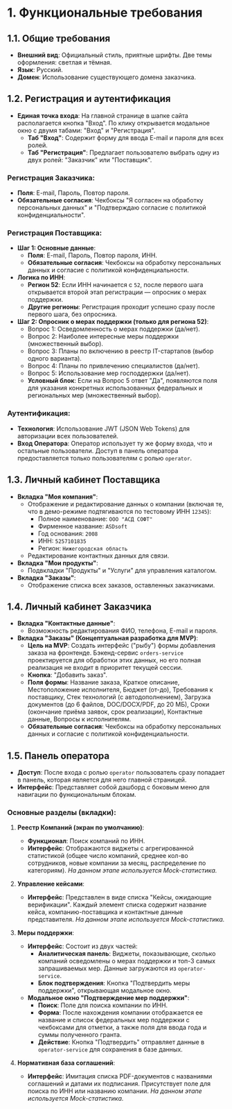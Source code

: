 # 1. Функциональные требования

## 1.1. Общие требования

-   **Внешний вид**: Официальный стиль, приятные шрифты. Две темы оформления: светлая и тёмная.
-   **Язык**: Русский.
-   **Домен**: Использование существующего домена заказчика.

## 1.2. Регистрация и аутентификация

-   **Единая точка входа**: На главной странице в шапке сайта располагается кнопка "Вход". По клику открывается модальное окно с двумя табами: "Вход" и "Регистрация".
    -   **Таб "Вход"**: Содержит форму для ввода E-mail и пароля для всех ролей.
    -   **Таб "Регистрация"**: Предлагает пользователю выбрать одну из двух ролей: "Заказчик" или "Поставщик".

### Регистрация Заказчика:
-   **Поля**: E-mail, Пароль, Повтор пароля.
-   **Обязательные согласия**: Чекбоксы "Я согласен на обработку персональных данных" и "Подтверждаю согласие с политикой конфиденциальности".

### Регистрация Поставщика:
-   **Шаг 1: Основные данные**:
    -   **Поля**: E-mail, Пароль, Повтор пароля, ИНН.
    -   **Обязательные согласия**: Чекбоксы на обработку персональных данных и согласие с политикой конфиденциальности.
-   **Логика по ИНН**:
    -   **Регион 52**: Если ИНН начинается с `52`, после первого шага открывается второй этап регистрации — опросник о мерах поддержки.
    -   **Другие регионы**: Регистрация проходит успешно сразу после первого шага, без опросника.
-   **Шаг 2: Опросник о мерах поддержки (только для региона 52)**:
    -   Вопрос 1: Осведомленность о мерах поддержки (да/нет).
    -   Вопрос 2: Наиболее интересные меры поддержки (множественный выбор).
    -   Вопрос 3: Планы по включению в реестр IT-стартапов (выбор одного варианта).
    -   Вопрос 4: Планы по привлечению специалистов (да/нет).
    -   Вопрос 5: Использование мер господдержки (да/нет).
    -   **Условный блок**: Если на Вопрос 5 ответ "Да", появляются поля для указания конкретных использованных федеральных и региональных мер (множественный выбор).

### Аутентификация:
-   **Технология**: Использование JWT (JSON Web Tokens) для авторизации всех пользователей.
-   **Вход Оператора**: Оператор использует ту же форму входа, что и остальные пользователи. Доступ в панель оператора предоставляется только пользователям с ролью `operator`.

## 1.3. Личный кабинет Поставщика

-   **Вкладка "Моя компания"**:
    -   Отображение и редактирование данных о компании (включая те, что в демо-режиме подтягиваются по тестовому ИНН `12345`):
        -   Полное наименование: `ООО "АСД СОФТ"`
        -   Фирменное название: `ASDsoft`
        -   Год основания: `2008`
        -   ИНН: `5257101835`
        -   Регион: `Нижегородская область`
    -   Редактирование контактных данных для связи.
-   **Вкладка "Мои продукты"**:
    -   Подвкладки "Продукты" и "Услуги" для управления каталогом.
-   **Вкладка "Заказы"**:
    -   Отображение списка всех заказов, оставленных заказчиками.

## 1.4. Личный кабинет Заказчика

-   **Вкладка "Контактные данные"**:
    -   Возможность редактирования ФИО, телефона, E-mail и пароля.
-   **Вкладка "Заказы" (Концептуальная разработка для MVP)**:
    -   **Цель на MVP**: Создать интерфейс ("рыбу") формы добавления заказа на фронтенде. Бэкенд-сервис `orders-service` проектируется для обработки этих данных, но его полная реализация не входит в приоритет текущей сессии.
    -   **Кнопка**: "Добавить заказ".
    -   **Поля формы**: Название заказа, Краткое описание, Местоположение исполнителя, Бюджет (от-до), Требования к поставщику, Стек технологий (с автодополнением), Загрузка документов (до 6 файлов, DOC/DOCX/PDF, до 20 МБ), Сроки (окончание приёма заявок, срок реализации), Контактные данные, Вопросы к исполнителям.
    -   **Обязательные согласия**: Чекбоксы на обработку персональных данных и согласие с политикой конфиденциальности.

## 1.5. Панель оператора

-   **Доступ**: После входа с ролью `operator` пользователь сразу попадает в панель, которая является для него главной страницей.
-   **Интерфейс**: Представляет собой дашборд с боковым меню для навигации по функциональным блокам.

### Основные разделы (вкладки):

1.  **Реестр Компаний (экран по умолчанию)**:
    -   **Функционал**: Поиск компаний по ИНН.
    -   **Интерфейс**: Отображаются виджеты с агрегированной статистикой (общее число компаний, среднее кол-во сотрудников, новые компании за месяц, распределение по категориям). *На данном этапе используется Mock-статистика.*

2.  **Управление кейсами**:
    -   **Интерфейс**: Представлен в виде списка "Кейсы, ожидающие верификации". Каждый элемент списка содержит название кейса, компанию-поставщика и контактные данные представителя. *На данном этапе используется Mock-статистика.*

3.  **Меры поддержки**:
    -   **Интерфейс**: Состоит из двух частей:
        -   **Аналитическая панель**: Виджеты, показывающие, сколько компаний осведомлены о мерах поддержки и топ-3 самых запрашиваемых мер. Данные загружаются из `operator-service`.
        -   **Блок подтверждения**: Кнопка "Подтвердить меры поддержки", открывающая модальное окно.
    -   **Модальное окно "Подтверждение мер поддержки"**:
        -   **Поиск**: Поле для поиска компании по ИНН.
        -   **Форма**: После нахождения компании отображается ее название и список федеральных мер поддержки с чекбоксами для отметки, а также поля для ввода года и суммы полученного гранта.
        -   **Действие**: Кнопка "Подтвердить" отправляет данные в `operator-service` для сохранения в базе данных.

4.  **Нормативная база соглашений**:
    -   **Интерфейс**: Имитация списка PDF-документов с названиями соглашений и датами их подписания. Присутствует поле для поиска по ИНН или названию компании. *На данном этапе используется Mock-статистика.*
